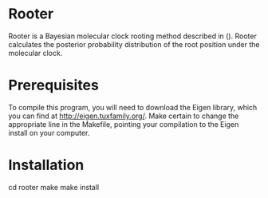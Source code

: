 # Rooter
Rooter is a Bayesian molecular clock rooting method described in (). Rooter calculates the posterior probability distribution of the root position under the molecular clock.
# Prerequisites
To compile this program, you will need to download the Eigen library, which you can find at http://eigen.tuxfamily.org/. Make certain to change the appropriate line in the Makefile, pointing your compilation to the Eigen install on your computer.
# Installation
cd rooter
make
make install

